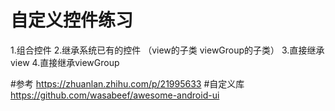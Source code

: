 # 自定义控件练习
1.组合控件
2.继承系统已有的控件 （view的子类 viewGroup的子类）
3.直接继承view
4.直接继承viewGroup

#参考 https://zhuanlan.zhihu.com/p/21995633
#自定义库 https://github.com/wasabeef/awesome-android-ui

